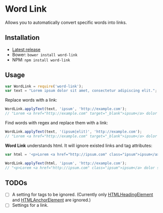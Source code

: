 # Word Link

Allows you to automatically convert specific words into links.

## Installation

- [Latest release](https://github.com/mrded/word-link/releases)
- Bower: `bower install word-link`
- NPM: `npm install word-link`

## Usage

```javascript
var WordLink = require('word-link');
var text = "Lorem ipsum dolor sit amet, consectetur adipiscing elit.";
```

Replace words with a link:

```javascript
WordLink.applyText(text, 'ipsum', 'http://example.com');
// "Lorem <a href="http://example.com" target="_blank">ipsum</a> dolor sit amet, consectetur adipiscing elit."
```

Find words with regex and replace them with a link:

```javascript
WordLink.applyText(text, '(ipsum|elit)', 'http://example.com');
// "Lorem <a href="http://example.com" target="_blank">ipsum</a> dolor sit amet, consectetur adipiscing <a href="http://example.com" target="_blank">elit</a>."
```

**Word Link** understands html. It will ignore existed links and tag attributes:

```javascript
var html = '<p>Lorem <a href="http://ipsum.com" class="ipsum">ipsum</a> dolor sit amet, consectetur adipiscing elit.</p>';

WordLink.applyText(html, 'ipsum', 'http://example.com');
// "<p>Lorem <a href="http://ipsum.com" class="ipsum">ipsum</a> dolor sit amet, consectetur adipiscing elit.</p>"
```

## TODOs
- [ ] A setting for tags to be ignored.
(Currently only [HTMLHeadingElement](https://developer.mozilla.org/en-US/docs/Web/API/HTMLHeadingElement) and [HTMLAnchorElement](https://developer.mozilla.org/en-US/docs/Web/API/HTMLAnchorElement) are ignored.)
- [ ] Settings for a link.
